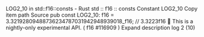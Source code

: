 LOG2_10 in std::f16::consts - Rust
std
::
f16
::
consts
Constant
LOG2_10
Copy item path
Source
pub const LOG2_10:
f16
= 3.32192809488736234787031942948939018_f16; // 3.3223f16
🔬
This is a nightly-only experimental API. (
f16
#116909
)
Expand description
log
2
(10)